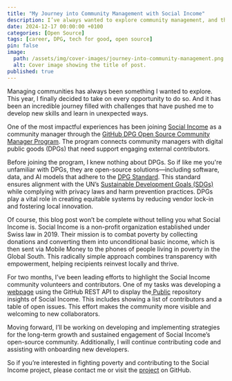 ```yaml
---
title: "My Journey into Community Management with Social Income"
description: I’ve always wanted to explore community management, and this year, I embraced every opportunity.
date: 2024-12-17 00:00:00 +0100
categories: [Open Source]
tags: [career, DPG, tech for good, open source]
pin: false
image:
  path: /assets/img/cover-images/journey-into-community-management.png
  alt: Cover image showing the title of post.
published: true
---
```


Managing communities has always been something I wanted to explore. This year, I finally decided to take on every opportunity to do so. And it has been an incredible journey filled with challenges that have pushed me to develop new skills and learn in unexpected ways.

One of the most impactful experiences has been joining [Social Income](https://socialincome.org/) as a community manager through the [GitHub DPG Open Source Community Manager Program](https://socialimpact.github.com/tech-for-social-good/dpg-open-source-community-manager-program). The program connects community managers with digital public goods (DPGs) that need support engaging external contributors.

Before joining the program, I knew nothing about DPGs. So if like me you're unfamiliar with DPGs, they are open-source solutions—including software, data, and AI models that adhere to the [DPG Standard](http://digitalpublicgoods.net/standard/). This standard ensures alignment with the UN’s [Sustainable Development Goals (SDGs)](https://sdgs.un.org/goals) while complying with privacy laws and harm prevention practices. DPGs play a vital role in creating equitable systems by reducing vendor lock-in and fostering local innovation.

Of course, this blog post won’t be complete without telling you what Social Income is. Social Income is a non-profit organization established under Swiss law in 2019. Their mission is to combat poverty by collecting donations and converting them into unconditional basic income, which is then sent via Mobile Money to the phones of people living in poverty in the Global South. This radically simple approach combines transparency with empowerment, helping recipients reinvest locally and thrive.

For two months, I’ve been leading efforts to highlight the Social Income community volunteers and contributors. One of my tasks was developing a [webpage](https://socialincome.org/en/int/open-source) using the GitHub REST API to display the[ Public](https://github.com/socialincome-san/public) repository insights of Social Income. This includes showing a list of contributors and a table of open issues. This effort makes the community more visible and welcoming to new collaborators.

Moving forward,  I’ll be working on developing and implementing strategies for the long-term growth and sustained engagement of Social Income’s open-source community. Additionally, I will continue contributing code and assisting with onboarding new developers.

So if you’re interested in fighting poverty and contributing to the Social Income project, please contact me or visit the [project](https://github.com/socialincome-san) on GitHub.
